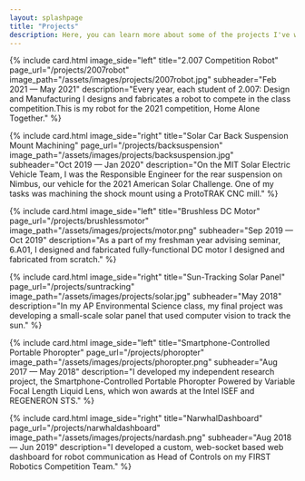 ```yaml
---
layout: splashpage
title: "Projects"
description: Here, you can learn more about some of the projects I've worked on for engineering teams and classes, as well as my personal projects.
---
```


{% include card.html
    image_side="left"
    title="2.007 Competition Robot"
    page_url="/projects/2007robot"
    image_path="/assets/images/projects/2007robot.jpg"
    subheader="Feb 2021 — May 2021"
    description="Every year, each student of 2.007: Design and Manufacturing I designs and fabricates a robot to compete in the class competition.This is my robot for the 2021 competition, Home Alone Together."
%}

{% include card.html
    image_side="right"
    title="Solar Car Back Suspension Mount Machining"
    page_url="/projects/backsuspension"
    image_path="/assets/images/projects/backsuspension.jpg"
    subheader="Oct 2019 — Jan 2020"
    description="On the MIT Solar Electric Vehicle Team, I was the Responsible Engineer for the rear suspension on Nimbus, our vehicle for the 2021 American Solar Challenge. One of my tasks was machining the shock mount using a ProtoTRAK CNC mill."
%}

{% include card.html
    image_side="left"
    title="Brushless DC Motor"
    page_url="/projects/brushlessmotor"
    image_path="/assets/images/projects/motor.png"
    subheader="Sep 2019 — Oct 2019"
    description="As a part of my freshman year advising seminar, 6.A01, I designed and fabricated fully-functional DC motor I designed and fabricated from scratch."
%}

{% include card.html
    image_side="right"
    title="Sun-Tracking Solar Panel"
    page_url="/projects/suntracking"
    image_path="/assets/images/projects/solar.jpg"
    subheader="May 2018"
    description="In my AP Environmental Science class, my final project was developing a small-scale solar panel that used computer vision to track the sun."
%}

{% include card.html
    image_side="left"
    title="Smartphone-Controlled Portable Phoropter"
    page_url="/projects/phoropter"
    image_path="/assets/images/projects/phoropter.png"
    subheader="Aug 2017 — May 2018"
    description="I developed my independent research project, the Smartphone-Controlled Portable Phoropter Powered by Variable Focal Length Liquid Lens, which won awards at the Intel ISEF and REGENERON STS."
%}

{% include card.html
    image_side="right"
    title="NarwhalDashboard"
    page_url="/projects/narwhaldashboard"
    image_path="/assets/images/projects/nardash.png"
    subheader="Aug 2018 — Jun 2019"
    description="I developed a custom, web-socket based web dashboard for robot communication as Head of Controls on my FIRST Robotics Competition Team."
%}

<!-- {% include card.html
    image_side="right"
    title="FRC Team 3128's Website"
    page_url="/projects/frc3128website"
    image_path="/assets/images/projects/team3128.png"
    subheader="Mar 2016 — Jun 2019"
    description="I built and maintained the website for my high school's FIRST Robotics Competition team from scratch in HTML/CSS/JS using Jekyll."
%} -->
